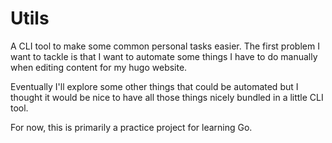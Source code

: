 # Utils

A CLI tool to make some common personal tasks easier. The first problem I want to tackle is that I want to automate some things I have to do manually when editing content for my hugo website.

Eventually I'll explore some other things that could be automated but I thought it would be nice to have all those things nicely bundled in a little CLI tool.

For now, this is primarily a practice project for learning Go.
